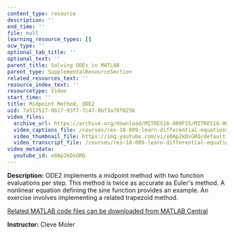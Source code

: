 ```yaml
---
content_type: resource
description: ''
end_time: ''
file: null
learning_resource_types: []
ocw_type: ''
optional_tab_title: ''
optional_text: ''
parent_title: Solving ODEs in MATLAB
parent_type: SupplementalResourceSection
related_resources_text: ''
resource_index_text: ''
resourcetype: Video
start_time: ''
title: Midpoint Method, ODE2
uid: 7a517517-9b17-93f7-7c47-8bf3a70f0256
video_files:
  archive_url: https://archive.org/download/MITRES18-009F15/MITRES18-009F15_odes_02_300k.mp4
  video_captions_file: /courses/res-18-009-learn-differential-equations-up-close-with-gilbert-strang-and-cleve-moler-fall-2015/93ab75ffcf7157eeae0947fa5d31bd75_x0Ap2kDsGRQ.vtt
  video_thumbnail_file: https://img.youtube.com/vi/x0Ap2kDsGRQ/default.jpg
  video_transcript_file: /courses/res-18-009-learn-differential-equations-up-close-with-gilbert-strang-and-cleve-moler-fall-2015/9546dd206e205b73a0a771a5397d10c6_x0Ap2kDsGRQ.pdf
video_metadata:
  youtube_id: x0Ap2kDsGRQ
---
```


**Description:** ODE2 implements a midpoint method with two function evaluations per step. This method is twice as accurate as Euler's method. A nonlinear equation defining the sine function provides an example. An exercise involves implementing a related trapezoid method.

[Related MATLAB code files can be downloaded from MATLAB Central](http://www.mathworks.com/matlabcentral/fileexchange/54611)

**Instructor:** Cleve Moler



